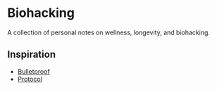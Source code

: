 # Biohacking

A collection of personal notes on wellness, longevity, and biohacking.

## Inspiration

- [Bulletproof](https://daveasprey.com/resources/)
- [Protocol](https://protocol.bryanjohnson.com/)
